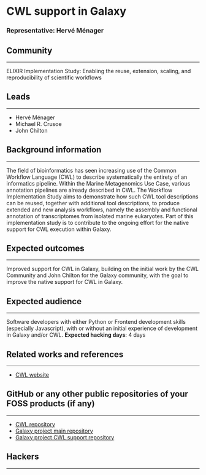 # CWL support in Galaxy

### Representative: Hervé Ménager

## Community
---

ELIXIR Implementation Study: Enabling the reuse, extension, scaling, and reproducibility of scientific workflows

## Leads
---
- Hervé Ménager
- Michael R. Crusoe
- John Chilton 

## Background information
---
The field of bioinformatics has seen increasing use of the Common Workflow Language (CWL) to describe systematically the entirety of an informatics pipeline. Within the Marine Metagenomics Use Case, various annotation pipelines are already described in CWL.  The Workflow Implementation Study aims to demonstrate how such CWL tool descriptions can be reused, together with additional tool descriptions, to produce extended and new analysis workflows, namely the assembly and functional annotation of transcriptomes from isolated marine eukaryotes.  Part of this implementation study is to contribute to the ongoing effort for the native support for CWL execution within Galaxy. 

## Expected outcomes
---

Improved support for CWL in Galaxy, building on the initial work by the CWL Community and John Chilton for the Galaxy community, with the goal to improve the native support for CWL in Galaxy.

## Expected audience
---

Software developers with either Python or Frontend development skills (especially Javascript), with or without an initial experience of development in Galaxy and/or CWL.
**Expected hacking days**: 4 days

## Related works and references
---

- [CWL website](http://commonwl.org)


## GitHub or any other public repositories of your FOSS products (if any)
---

- [CWL repository](http://github.com/common-workflow-language/common-workflow-language)
- [Galaxy project main repository](http://github.com/galaxyproject/galaxy)
- [Galaxy project CWL support repository](http://github.com/common-workflow-language/galaxy)

## Hackers
---

